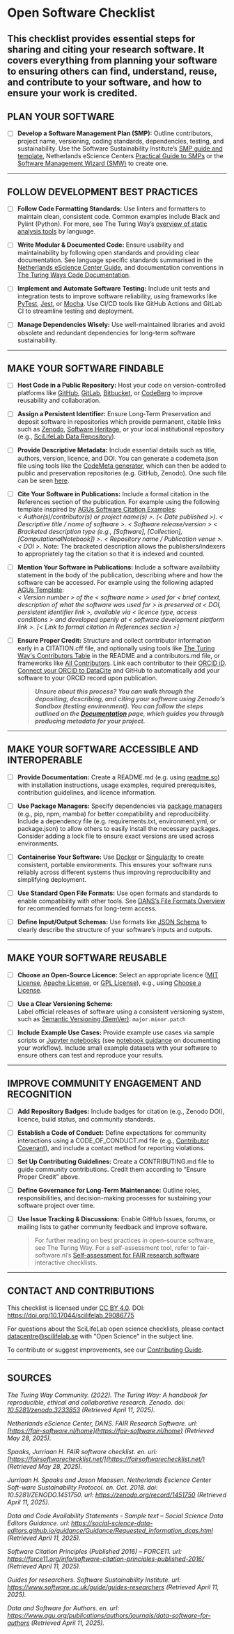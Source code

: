 # Open Software Checklist

## This checklist provides essential steps for sharing and citing your research software. It covers everything from planning your software to ensuring others can find, understand, reuse, and contribute to your software, and how to ensure your work is credited.

## PLAN YOUR SOFTWARE

- [ ] **Develop a Software Management Plan (SMP):** Outline contributors, project name, versioning, coding standards, dependencies, testing, and sustainability. Use the Software Sustainability Institute’s [SMP guide and template](https://www.software.ac.uk/news/software-management-plans), Netherlands eScience Centers [Practical Guide to SMPs](https://zenodo.org/records/7589725) or the [Software Management Wizard (SMW)](https://smw.dsw.elixir-europe.org/wizard/) to create one.

---

## FOLLOW DEVELOPMENT BEST PRACTICES

- [ ] **Follow Code Formatting Standards:** Use linters and formatters to maintain clean, consistent code. Common examples include Black and Pylint (Python). For more, see The Turing Way’s [overview of static analysis tools](https://ttw-rtd.readthedocs.io/en/latest/reproducible-research/code-quality.html) by language.

- [ ] **Write Modular & Documented Code:** Ensure usability and maintainability by following open standards and providing clear documentation. See language specific standards summarised in the [Netherlands eScience Center Guide](https://guide.esciencecenter.nl/#/), and documentation conventions in [The Turing Ways Code Documentation](https://book.the-turing-way.org/reproducible-research/code-documentation/code-documentation-code).

- [ ] **Implement and Automate Software Testing:** Include unit tests and integration tests to improve software reliability, using frameworks like [PyTest](https://docs.pytest.org/en/stable/), [Jest](https://jestjs.io/), or [Mocha](https://mochajs.org/). Use CI/CD tools like GitHub Actions and GitLab CI to streamline testing and deployment.

- [ ] **Manage Dependencies Wisely:** Use well-maintained libraries and avoid obsolete and redundant dependencies for long-term software sustainability.

---

## MAKE YOUR SOFTWARE FINDABLE

- [ ] **Host Code in a Public Repository:** Host your code on version-controlled platforms like [GitHub](https://github.com/), [GitLab](https://about.gitlab.com/), [Bitbucket](https://bitbucket.org/), or [CodeBerg](https://codeberg.org/) to improve reusability and collaboration.

- [ ] **Assign a Persistent Identifier:** Ensure Long-Term Preservation and deposit software in repositories which provide permanent, citable links such as [Zenodo](https://zenodo.org/), [Software Heritage](https://www.softwareheritage.org/), or your local institutional repository (e.g., [SciLifeLab Data Repository](https://figshare.scilifelab.se/)).

- [ ] **Provide Descriptive Metadata:** Include essential details such as title, authors, version, licence, and DOI. You can generate a codemeta.json file using tools like the [CodeMeta generator](https://codemeta.github.io/codemeta-generator/), which can then be added to public and preservation repositories (e.g. GitHub, Zenodo). One such file can be seen [here](https://github.com/cboettig/codemeta/blob/master/codemeta.json).

- [ ] **Cite Your Software in Publications:** Include a formal citation in the References section of the publication. For example using the following template inspired by [AGUs Software Citation Examples](https://www.agu.org/publications/authors/journals/data-software-for-authors):  
       _< Author(s)/contributor(s) or project name(s) >. (< Date published >). < Descriptive title / name of software >. < Software release/version > < Bracketed description type (e.g., [Software], [Collection], [ComputationalNotebook]) >. < Repository name / Publication venue >. < DOI >._
      Note: The bracketed description allows the publishers/indexers to appropriately tag the citation so that it is indexed and counted.

- [ ] **Mention Your Software in Publications:** Include a software availability statement in the body of the publication, describing where and how the software can be accessed. For example using the following adapted [AGUs Template](https://www.agu.org/publications/authors/journals/data-software-for-authors):  
       _< Version number > of the < software name > used for < brief context, description of what the software was used for > is preserved at < DOI, persistent identifier link >, available via < licence type, access conditions > and developed openly at < software development platform link >. [< Link to formal citation in References section >]_

- [ ] **Ensure Proper Credit:** Structure and collect contributor information early in a CITATION.cff file, and optionally using tools like [The Turing Way's Contributors Table](https://book.the-turing-way.org/community-handbook/acknowledgement/acknowledgement-record) in the README and a contributors.md file, or frameworks like [All Contributors](https://allcontributors.org/). Link each contributor to their [ORCID iD](https://orcid.org/). [Connect your ORCID to DataCite](https://transportation.libguides.com/persistent_identifiers/automatically_populate_orcid) and GitHub to automatically add your software to your ORCID record upon publication.

  > **_Unsure about this process? You can walk through the depositing, describing, and citing your software using Zenodo’s Sandbox (testing environment). You can follow the steps outlined on the [Documentation](https://help.zenodo.org/docs/deposit/create-new-upload/) page, which guides you through producing metadata for your project._**

---

## MAKE YOUR SOFTWARE ACCESSIBLE AND INTEROPERABLE

- [ ] **Provide Documentation:** Create a README.md (e.g. using [readme.so](https://readme.so/)) with installation instructions, usage examples, required prerequisites, contribution guidelines, and licence information.

- [ ] **Use Package Managers:** Specify dependencies via [package managers](https://en.wikipedia.org/wiki/List_of_software_package_management_systems) (e.g., pip, npm, mamba) for better compatibility and reproducibility. Include a dependency file (e.g. requirements.txt, environment.yml, or package.json) to allow others to easily install the necessary packages. Consider adding a lock file to ensure exact versions are used across environments.

- [ ] **Containerise Your Software:** Use [Docker](https://www.docker.com/) or [Singularity](https://github.com/apptainer/singularity) to create consistent, portable environments. This ensures your software runs reliably across different systems thus improving reproducibility and simplifying deployment.

- [ ] **Use Standard Open File Formats:** Use open formats and standards to enable compatibility with other tools. See [DANS’s File Formats Overview](https://dans.knaw.nl/en/file-formats/) for recommended formats for long-term access.
- [ ] **Define Input/Output Schemas:** Use formats like [JSON Schema](https://json-schema.org/) to clearly describe the structure of your software’s inputs and outputs.

---

## MAKE YOUR SOFTWARE REUSABLE

- [ ] **Choose an Open-Source Licence:** Select an appropriate licence ([MIT License](https://choosealicense.com/licenses/mit/), [Apache License](https://choosealicense.com/licenses/apache-2.0/), or [GPL License](https://choosealicense.com/licenses/gpl-3.0/)), e.g., using [Choose a License](https://choosealicense.com/).

- [ ] **Use a Clear Versioning Scheme:**  
  Label official releases of software using a consistent versioning system, such as [Semantic Versioning (SemVer)](https://semver.org/): `major.minor.patch`

- [ ] **Include Example Use Cases:** Provide example use cases via sample scripts or [Jupyter notebooks](https://jupyter.org/) (see [notebook guidance](https://zenodo.org/records/5651648) on documenting your workflow). Include small example datasets with your software to ensure others can test and reproduce your results.

---

## IMPROVE COMMUNITY ENGAGEMENT AND RECOGNITION

- [ ] **Add Repository Badges:** Include badges for citation (e.g., Zenodo DOI), licence, build status, and community standards.

- [ ] **Establish a Code of Conduct:** Define expectations for community interactions using a CODE_OF_CONDUCT.md file (e.g., [Contributor Covenant](https://www.contributor-covenant.org/)), and include a contact method for reporting violations.

- [ ] **Set Up Contributing Guidelines:** Create a CONTRIBUTING.md file to guide community contributions. Credit them according to “Ensure Proper Credit” above.

- [ ] **Define Governance for Long-Term Maintenance:** Outline roles, responsibilities, and decision-making processes for sustaining your software project over time.

- [ ] **Use Issue Tracking & Discussions:** Enable GitHub Issues, forums, or mailing lists to gather community feedback and improve software.
  > For further reading on best practices in open-source software, see The Turing Way. For a self-assessment tool, refer to fair-software.nl’s [Self-assessment for FAIR research software](https://fairsoftwarechecklist.net/v0.2/) interactive checklists.

<!-- CHECK ABOVE FAIR SOFTWARE LINK THING -->

---

## CONTACT AND CONTRIBUTIONS

This checklist is licensed under [CC BY 4.0](https://creativecommons.org/licenses/by/4.0/). DOI: https://doi.org/10.17044/scilifelab.29086775

For questions about the SciLifeLab open science checklists, please contact [datacentre@scilifelab.se](mailto:datacentre@scilifelab.se) with "Open Science" in the subject line.

To contribute or suggest improvements, see our [Contributing Guide](https://github.com/ScilifelabDataCentre/open-science-checklists/blob/main/CONTRIBUTING.md).

---

## SOURCES

_The Turing Way Community. (2022). The Turing Way: A handbook for reproducible, ethical and collaborative research. Zenodo. doi: [10.5281/zenodo.3233853](https://zenodo.org/records/7625728) (Retrieved April 11, 2025)._

_Netherlands eScience Center, DANS. FAIR Research Software. url: [https://fair-software.nl/home](https://fair-software.nl/home) (Retrieved May 28, 2025)._

_Spaaks, Jurriaan H. FAIR software checklist. en. url: [https://fairsoftwarechecklist.net/](https://fairsoftwarechecklist.net/) (Retrieved May 28, 2025)._

_Jurriaan H. Spaaks and Jason Maassen. Netherlands Escience Center Soft-ware Sustainability Protocol. en. Oct. 2018. doi: 10.5281/ZENODO.1451750. url: https://zenodo.org/record/1451750 (Retrieved April 11, 2025)._

_Data and Code Availability Statements - Sample text – Social Science Data Editors Guidance. url: https://social-science-data-editors.github.io/guidance/Guidance/Requested_information_dcas.html (Retrieved April 11, 2025)._

_Software Citation Principles (Published 2016) – FORCE11. url: https://force11.org/info/software-citation-principles-published-2016/ (Retrieved April 11, 2025)._

_Guides for researchers. Software Sustainability Institute. url: https://www.software.ac.uk/guide/guides-researchers (Retrieved April 11, 2025)._

_Data and Software for Authors. en. url: https://www.agu.org/publications/authors/journals/data-software-for-authors (Retrieved April 11, 2025)._
